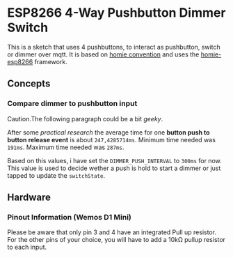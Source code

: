# ESP8266 4-Way Pushbutton Dimmer Switch

This is a sketch that uses 4 pushbuttons, to interact as pushbutton, switch or dimmer over mqtt.
It is based on [homie convention](marvinroger/homie) and uses the [homie-esp8266](marvinroger/homie-esp8266) framework.

## Concepts

### Compare dimmer to pushbutton input

Caution.The following paragraph could be a bit *geeky*.

After some *practical research* the average time for one **button push to button release event** is about `247,4285714ms`.
Minimum time needed was `191ms`.
Maximum time needed was `287ms`.

Based on this values, i have set the `DIMMER_PUSH_INTERVAL` to `300ms` for now.
This value is used to decide wether a push is hold to start a dimmer or just tapped to update the `switchState`.

## Hardware

### Pinout Information (Wemos D1 Mini)

Please be aware that only pin 3 and 4 have an integrated Pull up resistor.
For the other pins of your choice, you will have to add a 10kΩ pullup resistor to each input.